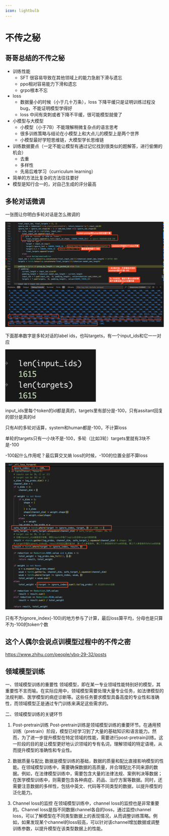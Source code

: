 ```yaml
---
icon: lightbulb
---
```

# 不传之秘
## 哥哥总结的不传之秘
- 训练性能
    - SFT 很容易导致在其他领域上的能力急剧下滑与遗忘
    - ppo相对容易能力下滑和遗忘
    - grpo根本不忘
- loss
    - 数据量小的时候（小于几十万条），loss 下降平缓只是证明训练过程没 bug，不能证明模型学得好
    - loss 中间有突刺或者下降不平缓，很可能模型就傻了
- 小模型与大模型
    - 小模型（小于7B）不能理解稍微复杂点的语言思考
    - 很多训练策略与结论在小模型上和大点儿的模型上是两个世界
    - 小模型最好学短思维链，大模型学长思维链
- 训练数据要点（一定不能让模型有通过记忆找到很类似的题解答，进行偷懒的机会）
    - 去重
    - 多样性
    - 先易后难学习（curriculum learning）
- 简单的方法比复杂的方法往往要好
- 模型是知行合一的，对自己生成的评分最高

## 多轮对话微调
一张图让你明白多轮对话是怎么微调的

![多轮对话微调](images/round_dial_sft.png)

下面那串数字是多轮对话的label ids，也叫targets，有一个input_ids和它一一对应

![input_ids与targets一一对应](images/equal_token.png)

input_ids里每个token的id都是真的，targets里有部分是-100，只有assitant回复的部分是真的id

只有AI的多轮对话算，system和human都是-100，不计算loss

单轮的targets只有一小块不是-100，多轮（比如3轮）targets里就有3块不是-100

-100起什么作用呢？最后算交叉熵 loss的时候，-100的位置全部不算loss

![loss函数](images/loss_func.png)

只有不为ignore_index(-100)的地方参与了计算，最后loss算平均，分母也是只算不为-100的token个数


## 这个人偶尔会说点训模型过程中的不传之密
https://www.zhihu.com/people/ybq-29-32/posts

## 领域模型训练
一、领域模型训练的重要性
领域模型，即在某一专业领域性能特别好的模型，其重要性不言而喻。在实际应用中，领域模型需要处理大量专业任务，如法律模型的法规判断、医学模型的病症诊断等。这些任务要求模型具备高度的专业性和准确性，而领域模型正是通过专门训练来满足这些需求的。

二、领域模型训练的关键环节
1. Post-pretrain训练
Post-pretrain训练是领域模型训练的重要环节。在通用预训练（pretrain）阶段，模型已经学习到了大量的基础知识和语言能力。然而，为了进一步提升模型在特定领域的性能，需要进行post-pretrain训练。这一阶段的目的是让模型更好地认识领域的专有名词，理解领域的特定语境，从而提升模型的准确性和专业性。

2. 数据质量与配比
数据是模型训练的基础，数据的质量和配比直接影响模型的性能。在领域模型训练中，需要确保数据的高质量，并合理配比不同来源的数据。例如，在法律模型训练中，需要包含大量的法律法规、案例判决等数据；在医学模型训练中，则需要包含各种病症、药品、治疗方案等数据。同时，还需要注意数据的多样性，包括中英文、代码等不同类型的数据，以提升模型的泛化能力。

3. Channel loss的监控
在领域模型训练中，channel loss的监控也是非常重要的。Channel loss是指不同数据channel各自的loss，通过监控channel loss，可以了解模型在不同类型数据上的表现情况，从而调整训练策略。例如，如果发现某个channel的loss较高，可以针对该channel增加数据或调整训练参数，以提升模型在该类型数据上的性能。